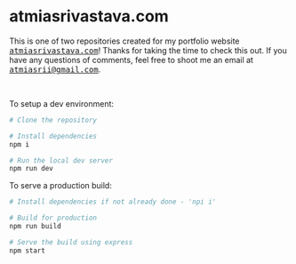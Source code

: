 # atmiasrivastava.com

This is one of two repositories created for my portfolio website <a href="https://atmiasrivastava.com/"><samp>atmiasrivastava.com</samp></a>! Thanks for taking the time to check this out. If you have any questions of comments, feel free to shoot me an email at <samp><a href="mailto:atmiasrii@gmail.com">atmiasrii@gmail.com</a></samp>.

<br>

To setup a dev environment:

```bash
# Clone the repository

# Install dependencies 
npm i

# Run the local dev server
npm run dev
```

To serve a production build:

```bash
# Install dependencies if not already done - 'npi i'

# Build for production
npm run build

# Serve the build using express
npm start
```
